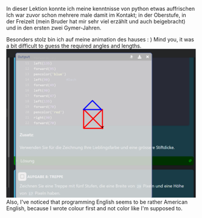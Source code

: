 In dieser Lektion konnte ich meine kenntnisse von python etwas auffrischen
Ich war zuvor schon mehrere male damit im Kontakt; in der Oberstufe, in der Freizeit (mein Bruder hat mir sehr viel erzählt und auch beigebracht) und in den ersten zwei Gymer-Jahren.

Besonders stolz bin ich auf meine animation des hauses : )
Mind you, it was a bit difficult to guess the required angles and lengths.
![](python%2Cturtle.PNG)
Also, I've noticed that programming English seems to be rather American English, because I wrote colo*u*r first and not color like I'm supposed to.
